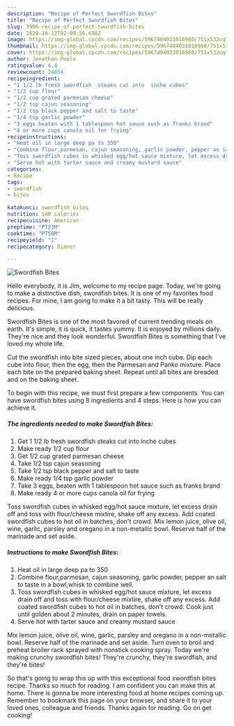 ```yaml
---
description: "Recipe of Perfect Swordfish Bites"
title: "Recipe of Perfect Swordfish Bites"
slug: 3906-recipe-of-perfect-swordfish-bites
date: 2020-10-12T02:09:56.698Z
image: https://img-global.cpcdn.com/recipes/5967404031016960/751x532cq70/swordfish-bites-recipe-main-photo.jpg
thumbnail: https://img-global.cpcdn.com/recipes/5967404031016960/751x532cq70/swordfish-bites-recipe-main-photo.jpg
cover: https://img-global.cpcdn.com/recipes/5967404031016960/751x532cq70/swordfish-bites-recipe-main-photo.jpg
author: Jonathan Poole
ratingvalue: 4.4
reviewcount: 24854
recipeingredient:
- "1 1/2 lb fresh swordfish  steaks cut into  inche cubes"
- "1/2 cup flour"
- "1/2 cup grated parmesan cheese"
- "1/2 tsp cajun seasoning"
- "1/2 tsp black pepper and salt to taste"
- "1/4 tsp garlic powder"
- "3 eggs beaten with 1 tablespoon hot sauce such as franks brand"
- "4 or more cups canola oil for frying"
recipeinstructions:
- "Heat oil in large deep pa to 350"
- "Combine flour,parmesan, cajun seasoning, garlic powder, pepper an salt to taste in a bowl,whisk to combine well."
- "Toss swordfish cubes in whisked egg/hot sauce mixture, let excess drain off and toss with flour/cheese mixtire, shake off any excess. Add coated swordfish cubes to hot oil in batches, don&#39;t crowd. Cook just until golden about 2 minutes, drain on paper towels."
- "Serve hot with tarter sauce and creamy mustard sauce"
categories:
- Recipe
tags:
- swordfish
- bites

katakunci: swordfish bites 
nutrition: 140 calories
recipecuisine: American
preptime: "PT23M"
cooktime: "PT58M"
recipeyield: "1"
recipecategory: Dinner

---
```



![Swordfish Bites](https://img-global.cpcdn.com/recipes/5967404031016960/751x532cq70/swordfish-bites-recipe-main-photo.jpg)

Hello everybody, it is Jim, welcome to my recipe page. Today, we're going to make a distinctive dish, swordfish bites. It is one of my favorites food recipes. For mine, I am going to make it a bit tasty. This will be really delicious.

Swordfish Bites is one of the most favored of current trending meals on earth. It's simple, it is quick, it tastes yummy. It is enjoyed by millions daily. They're nice and they look wonderful. Swordfish Bites is something that I've loved my whole life.

Cut the swordfish into bite sized pieces, about one inch cube. Dip each cube into flour, then the egg, then the Parmesan and Panko mixture. Place each bite on the prepared baking sheet. Repeat until all bites are breaded and on the baking sheet.


To begin with this recipe, we must first prepare a few components. You can have swordfish bites using 8 ingredients and 4 steps. Here is how you can achieve it.

<!--inarticleads1-->

##### The ingredients needed to make Swordfish Bites:

1. Get 1 1/2 lb fresh swordfish  steaks cut into  inche cubes
1. Make ready 1/2 cup flour
1. Get 1/2 cup grated parmesan cheese
1. Take 1/2 tsp cajun seasoning
1. Take 1/2 tsp black pepper and salt to taste
1. Make ready 1/4 tsp garlic powder
1. Take 3 eggs, beaten with 1 tablespoon hot sauce such as franks brand
1. Make ready 4 or more cups canola oil for frying


Toss swordfish cubes in whisked egg/hot sauce mixture, let excess drain off and toss with flour/cheese mixtire, shake off any excess. Add coated swordfish cubes to hot oil in batches, don&#39;t crowd. Mix lemon juice, olive oil, wine, garlic, parsley and oregano in a non-metallic bowl. Reserve half of the marinade and set aside. 

<!--inarticleads2-->

##### Instructions to make Swordfish Bites:

1. Heat oil in large deep pa to 350
1. Combine flour,parmesan, cajun seasoning, garlic powder, pepper an salt to taste in a bowl,whisk to combine well.
1. Toss swordfish cubes in whisked egg/hot sauce mixture, let excess drain off and toss with flour/cheese mixtire, shake off any excess. Add coated swordfish cubes to hot oil in batches, don&#39;t crowd. Cook just until golden about 2 minutes, drain on paper towels.
1. Serve hot with tarter sauce and creamy mustard sauce


Mix lemon juice, olive oil, wine, garlic, parsley and oregano in a non-metallic bowl. Reserve half of the marinade and set aside. Turn oven to broil and preheat broiler rack sprayed with nonstick cooking spray. Today we&#39;re making crunchy swordfish bites! They&#39;re crunchy, they&#39;re swordfish, and they&#39;re bites! 

So that's going to wrap this up with this exceptional food swordfish bites recipe. Thanks so much for reading. I am confident you can make this at home. There is gonna be more interesting food at home recipes coming up. Remember to bookmark this page on your browser, and share it to your loved ones, colleague and friends. Thanks again for reading. Go on get cooking!
